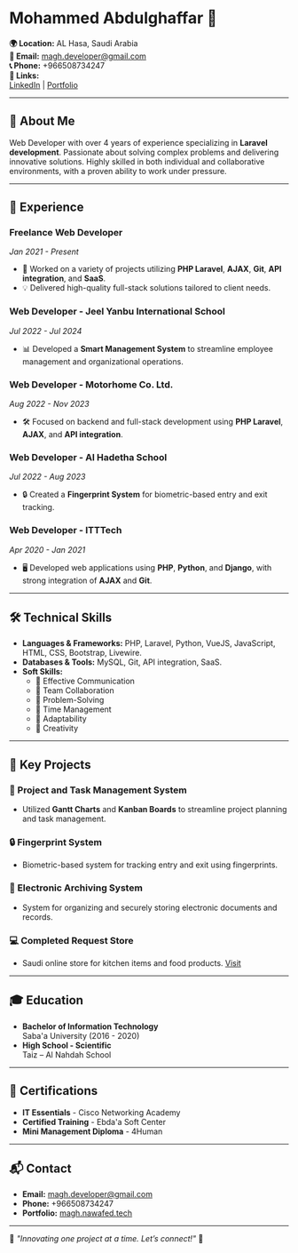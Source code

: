 # Mohammed Abdulghaffar 🌟  
**🌍 Location:** AL Hasa, Saudi Arabia  
**📧 Email:** [magh.developer@gmail.com](mailto:magh.developer@gmail.com)  
**📞 Phone:** +966508734247  
**🔗 Links:**  
[LinkedIn](https://www.linkedin.com/in/mohammed-abdulghaffar-dev) | [Portfolio](https://magh.nawafed.tech)

---

## 🎯 **About Me**  
Web Developer with over 4 years of experience specializing in **Laravel development**. Passionate about solving complex problems and delivering innovative solutions. Highly skilled in both individual and collaborative environments, with a proven ability to work under pressure.  

---

## 💼 **Experience**  

### **Freelance Web Developer**  
*Jan 2021 - Present*  
- 🚀 Worked on a variety of projects utilizing **PHP Laravel**, **AJAX**, **Git**, **API integration**, and **SaaS**.  
- 💡 Delivered high-quality full-stack solutions tailored to client needs.

### **Web Developer - Jeel Yanbu International School**  
*Jul 2022 - Jul 2024*  
- 📊 Developed a **Smart Management System** to streamline employee management and organizational operations.

### **Web Developer - Motorhome Co. Ltd.**  
*Aug 2022 - Nov 2023*  
- 🛠️ Focused on backend and full-stack development using **PHP Laravel**, **AJAX**, and **API integration**.

### **Web Developer - Al Hadetha School**  
*Jul 2022 - Aug 2023*  
- 🔒 Created a **Fingerprint System** for biometric-based entry and exit tracking.

### **Web Developer - ITTTech**  
*Apr 2020 - Jan 2021*  
- 🖥️ Developed web applications using **PHP**, **Python**, and **Django**, with strong integration of **AJAX** and **Git**.

---

## 🛠️ **Technical Skills**  
- **Languages & Frameworks:** PHP, Laravel, Python, VueJS, JavaScript, HTML, CSS, Bootstrap, Livewire.  
- **Databases & Tools:** MySQL, Git, API integration, SaaS.  
- **Soft Skills:**  
  - 🔹 Effective Communication  
  - 🔹 Team Collaboration  
  - 🔹 Problem-Solving  
  - 🔹 Time Management  
  - 🔹 Adaptability  
  - 🔹 Creativity  

---

## 📂 **Key Projects**  

### **🎯 Project and Task Management System**  
- Utilized **Gantt Charts** and **Kanban Boards** to streamline project planning and task management.

### **🔒 Fingerprint System**  
- Biometric-based system for tracking entry and exit using fingerprints.

### **📁 Electronic Archiving System**  
- System for organizing and securely storing electronic documents and records.

### **💻 Completed Request Store**  
- Saudi online store for kitchen items and food products. [Visit](https://completed-request.com/)

---

## 🎓 **Education**  

- **Bachelor of Information Technology**  
  Saba'a University (2016 - 2020)  
- **High School - Scientific**  
  Taiz – Al Nahdah School  

---

## 📜 **Certifications**  
- **IT Essentials** - Cisco Networking Academy  
- **Certified Training** - Ebda'a Soft Center  
- **Mini Management Diploma** - 4Human  

---

## 📬 **Contact**  
- **Email:** [magh.developer@gmail.com](mailto:magh.developer@gmail.com)  
- **Phone:** +966508734247  
- **Portfolio:** [magh.nawafed.tech](https://magh.nawafed.tech)  

---

🌟 *"Innovating one project at a time. Let’s connect!"* 🌟
